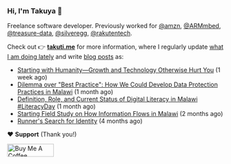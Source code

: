 ### Hi, I'm Takuya 👋

Freelance software developer. Previously worked for [@amzn](https://github.com/amzn), [@ARMmbed](https://github.com/ARMmbed), [@treasure-data](https://github.com/treasure-data), [@silveregg](https://github.com/silveregg), [@rakutentech](https://github.com/rakutentech).

Check out 👉 **[takuti.me](https://takuti.me/)** for more information, where I regularly update [what I am doing lately](https://takuti.me/now/) and write [blog posts](https://takuti.me/note/) as:


- [Starting with Humanity—Growth and Technology Otherwise Hurt You](https://takuti.me/note/playing-in-malawi/) (1 week ago)
- [Dilemma over &#34;Best Practice&#34;: How We Could Develop Data Protection Practices in Malawi](https://takuti.me/note/data-protection-law-in-malawi-2023/) (1 month ago)
- [Definition, Role, and Current Status of Digital Literacy in Malawi #LiteracyDay](https://takuti.me/note/digital-malawi-2023/) (1 month ago)
- [Starting Field Study on How Information Flows in Malawi](https://takuti.me/note/volunteering-in-malawi/) (2 months ago)
- [Runner&#39;s Search for Identity](https://takuti.me/note/search-for-identity/) (4 months ago)

❤️ **Support** (Thank you!)

<a href="https://www.buymeacoffee.com/takuti" target="_blank"><img src="https://cdn.buymeacoffee.com/buttons/v2/default-yellow.png" alt="Buy Me A Coffee" style="height: 30px !important;width: 108px !important;" ></a>
